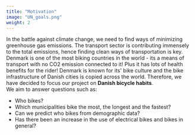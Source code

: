 ```yaml
---
title: "Motivation"
image: "UN_goals.png"
weight: 2
---
```


In the battle against climate change, we need to find ways of minimizing greenhouse gas emissions. The transport sector is contributing immensely to the total emissions, hence finding clean ways of transportation is key. Denmark is one of the most biking countries in the world - its a means of transport with no CO2 emission connected to it! Plus it has lots of health benefits for the rider! Denmark is known for its' bike culture and the bike infrastructure of Danish cities is copied across the world. Therefore, we have decided to focus our project on **Danish bicycle habits**. <br/>
We aim to answer questions such as:
- Who bikes?
- Which municipalities bike the most, the longest and the fastest?
- Can we predict who bikes from demographic data?
- Has there been an increase in the use of electrical bikes and bikes in general?
